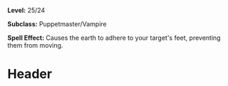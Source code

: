 <!-- TITLE: Spell: Instill -->
<!-- SUBTITLE:  -->

**Level:** 25/24

**Subclass:** Puppetmaster/Vampire

**Spell Effect:** Causes the earth to adhere to your target's feet, preventing them from moving.

# Header